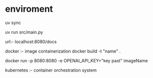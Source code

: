 # enviroment 

uv sync 

uv run src/main.py

url:- localhost:8080/docs

docker :- image containerization
docker build -t "name" . 

docker run -p 8080:8080 -e OPENAI_API_KEY="key past" imageName

kubernetes :- container orchestration system
